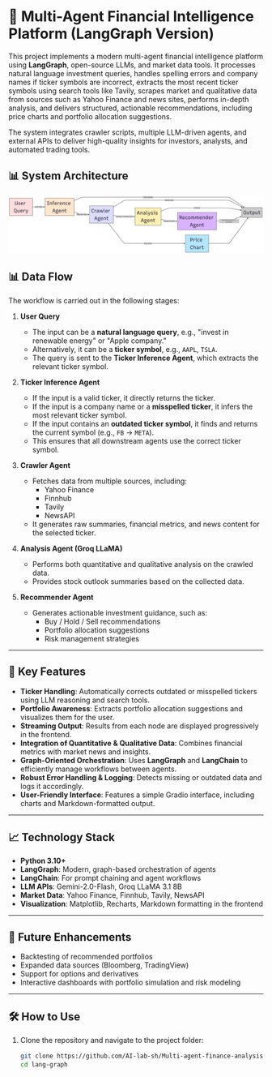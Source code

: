 # 🏦 Multi-Agent Financial Intelligence Platform (LangGraph Version)

This project implements a modern multi-agent financial intelligence platform using **LangGraph**, open-source LLMs, and market data tools. It processes natural language investment queries, handles spelling errors and company names if ticker symbols are incorrect, extracts the most recent ticker symbols using search tools like Tavily, scrapes market and qualitative data from sources such as Yahoo Finance and news sites, performs in-depth analysis, and delivers structured, actionable recommendations, including price charts and portfolio allocation suggestions.

The system integrates crawler scripts, multiple LLM-driven agents, and external APIs to deliver high-quality insights for investors, analysts, and automated trading tools.

## 📊 System Architecture

![System Architecture Diagram](assets/diagram.png)

## 📊 Data Flow

The workflow is carried out in the following stages:

1. **User Query**

   - The input can be a **natural language query**, e.g., "invest in renewable energy" or "Apple company."
   - Alternatively, it can be a **ticker symbol**, e.g., `AAPL`, `TSLA`.
   - The query is sent to the **Ticker Inference Agent**, which extracts the relevant ticker symbol.

2. **Ticker Inference Agent**

   - If the input is a valid ticker, it directly returns the ticker.
   - If the input is a company name or a **misspelled ticker**, it infers the most relevant ticker symbol.
   - If the input contains an **outdated ticker symbol**, it finds and returns the current symbol (e.g., `FB` → `META`).
   - This ensures that all downstream agents use the correct ticker symbol.

3. **Crawler Agent**

   - Fetches data from multiple sources, including:
     - Yahoo Finance
     - Finnhub
     - Tavily
     - NewsAPI
   - It generates raw summaries, financial metrics, and news content for the selected ticker.

4. **Analysis Agent (Groq LLaMA)**

   - Performs both quantitative and qualitative analysis on the crawled data.
   - Provides stock outlook summaries based on the collected data.

5. **Recommender Agent**

   - Generates actionable investment guidance, such as:
     - Buy / Hold / Sell recommendations
     - Portfolio allocation suggestions
     - Risk management strategies

---

## 🌟 Key Features

- **Ticker Handling**: Automatically corrects outdated or misspelled tickers using LLM reasoning and search tools.
- **Portfolio Awareness**: Extracts portfolio allocation suggestions and visualizes them for the user.
- **Streaming Output**: Results from each node are displayed progressively in the frontend.
- **Integration of Quantitative & Qualitative Data**: Combines financial metrics with market news and insights.
- **Graph-Oriented Orchestration**: Uses **LangGraph** and **LangChain** to efficiently manage workflows between agents.
- **Robust Error Handling & Logging**: Detects missing or outdated data and logs it accordingly.
- **User-Friendly Interface**: Features a simple Gradio interface, including charts and Markdown-formatted output.

---

## 📈 Technology Stack

- **Python 3.10+**
- **LangGraph**: Modern, graph-based orchestration of agents
- **LangChain**: For prompt chaining and agent workflows
- **LLM APIs**: Gemini-2.0-Flash, Groq LLaMA 3.1 8B
- **Market Data**: Yahoo Finance, Finnhub, Tavily, NewsAPI
- **Visualization**: Matplotlib, Recharts, Markdown formatting in the frontend

---

## 🔮 Future Enhancements

- Backtesting of recommended portfolios
- Expanded data sources (Bloomberg, TradingView)
- Support for options and derivatives
- Interactive dashboards with portfolio simulation and risk modeling

---

## 🛠 How to Use

1. Clone the repository and navigate to the project folder:

   ```bash
   git clone https://github.com/AI-lab-sh/Multi-agent-finance-analysis-by-langgraph
   cd lang-graph

